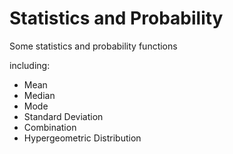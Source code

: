 # Statistics and Probability

Some statistics and probability functions

including:

 - Mean
 - Median
 - Mode
 - Standard Deviation
 - Combination
 - Hypergeometric Distribution
